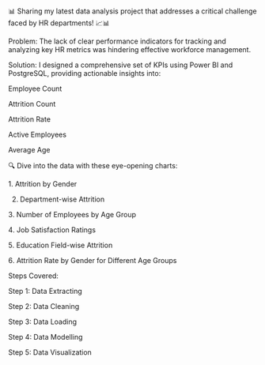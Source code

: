 📊 Sharing my latest data analysis project that addresses a critical challenge faced by HR departments! 📈📊

Problem: The lack of clear performance indicators for tracking and analyzing key HR metrics was hindering effective workforce management. 

Solution: I designed a comprehensive set of KPIs using Power BI and PostgreSQL, providing actionable insights into:

Employee Count

Attrition Count

Attrition Rate

Active Employees

Average Age

🔍 Dive into the data with these eye-opening charts:

1️. Attrition by Gender

2. Department-wise Attrition

3️. Number of Employees by Age Group

4️. Job Satisfaction Ratings

5️. Education Field-wise Attrition

6️. Attrition Rate by Gender for Different Age Groups

Steps Covered:

Step 1: Data Extracting

Step 2: Data Cleaning

Step 3: Data Loading

Step 4: Data Modelling

Step 5: Data Visualization
